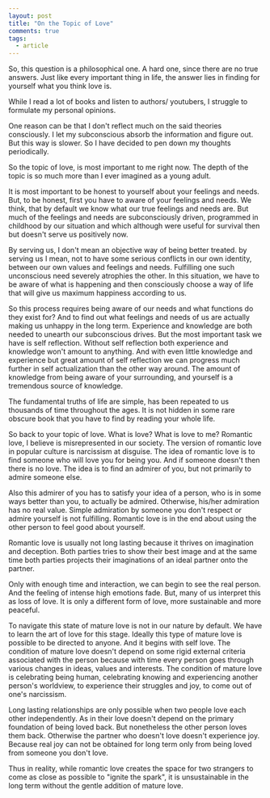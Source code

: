 ```yaml
---
layout: post
title: "On the Topic of Love"
comments: true
tags:
  - article
---
```


So, this question is a philosophical one. A hard one, since there are no true answers. Just like every important thing in life, the answer lies in finding for yourself what you think love is.

While I read a lot of books and listen to authors/ youtubers, I struggle to formulate my personal opinions.

One reason can be that I don't reflect much on the said theories consciously. I let my subconscious absorb the information and figure out. But this way is slower. So I have decided to pen down my thoughts periodically.

So the topic of love, is most important to me right now. The depth of the topic is so much more than I ever imagined as a young adult.

It is most important to be honest to yourself about your feelings and needs. But, to be honest, first you have to aware of your feelings and needs. We think, that by default we know what our true feelings and needs are. But much of the feelings and needs are subconsciously driven, programmed in childhood by our situation and which although were useful for survival then but doesn't serve us positively now.

By serving us, I don't mean an objective way of being better treated. by serving us I mean, not to have some serious conflicts in our own identity, between our own values and feelings and needs. Fulfilling one such unconscious need severely atrophies the other. In this situation, we have to be aware of what is happening and then consciously choose a way of life that will give us maximum happiness according to us.

So this process requires being aware of our needs and what functions do they exist for? And to find out what feelings and needs of us are actually making us unhappy in the long term. Experience and knowledge are both needed to unearth our subconscious drives. But the most important task we have is self reflection. Without self reflection both experience and knowledge won't amount to anything. And with even little knowledge and experience but great amount of self reflection we can progress much further in self actualization than the other way around. The amount of knowledge from being aware of your surrounding, and yourself is a tremendous source of knowledge.

The fundamental truths of life are simple, has been repeated to us thousands of time throughout the ages. It is not hidden in some rare obscure book that you have to find by reading your whole life.

So back to your topic of love. What is love? What is love to me? Romantic love, I believe is misrepresented in our society. The version of romantic love in popular culture is narcissism at disguise. The idea of romantic love is to find someone who will love you for being you. And if someone doesn't then there is no love. The idea is to find an admirer of you, but not primarily to admire someone else.

Also this admirer of you has to satisfy your idea of a person, who is in some ways better than you, to actually be admired. Otherwise, his/her admiration has no real value. Simple admiration by someone you don't respect or admire yourself is not fulfilling. Romantic love is in the end about using the other person to feel good about yourself.

Romantic love is usually not long lasting because it thrives on imagination and deception. Both parties tries to show their best image and at the same time both parties projects their imaginations of an ideal partner onto the partner.

Only with enough time and interaction, we can begin to see the real person. And the feeling of intense high emotions fade. But, many of us interpret this as loss of love. It is only a different form of love, more sustainable and more peaceful.

To navigate this state of mature love is not in our nature by default. We have to learn the art of love for this stage. Ideally this type of mature love is possible to be directed to anyone. And it begins with self love. The condition of mature love doesn't depend on some rigid external criteria associated with the person because with time every person goes through various changes in ideas, values and interests. The condition of mature love is celebrating being human, celebrating knowing and experiencing another person's worldview, to experience their struggles and joy, to come out of one's narcissism.

Long lasting relationships are only possible when two people love each other independently. As in their love doesn't depend on the primary foundation of being loved back. But nonetheless the other person loves them back. Otherwise the partner who doesn't love doesn't experience joy. Because real joy can not be obtained for long term only from being loved from someone you don't love.

Thus in reality, while romantic love creates the space for two strangers to come as close as possible to "ignite the spark", it is unsustainable in the long term without the gentle addition of mature love.
